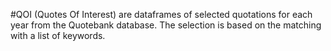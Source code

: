 #QOI (Quotes Of Interest) are dataframes of selected quotations for each year from the Quotebank database. The selection is based on the matching with a list of keywords.
